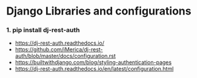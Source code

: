# Django Libraries and configurations

### 1. pip install dj-rest-auth
  - https://dj-rest-auth.readthedocs.io/
  - https://github.com/iMerica/dj-rest-auth/blob/master/docs/configuration.rst
  - https://builtwithdjango.com/blog/styling-authentication-pages
  - https://dj-rest-auth.readthedocs.io/en/latest/configuration.html
